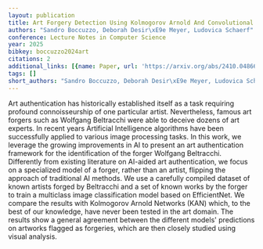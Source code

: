 ```yaml
---
layout: publication
title: Art Forgery Detection Using Kolmogorov Arnold And Convolutional Neural Networks
authors: "Sandro Boccuzzo, Deborah Desir\xE9e Meyer, Ludovica Schaerf"
conference: Lecture Notes in Computer Science
year: 2025
bibkey: boccuzzo2024art
citations: 2
additional_links: [{name: Paper, url: 'https://arxiv.org/abs/2410.04866'}]
tags: []
short_authors: "Sandro Boccuzzo, Deborah Desir\xE9e Meyer, Ludovica Schaerf"
---
```

Art authentication has historically established itself as a task requiring
profound connoisseurship of one particular artist. Nevertheless, famous art
forgers such as Wolfgang Beltracchi were able to deceive dozens of art experts.
In recent years Artificial Intelligence algorithms have been successfully
applied to various image processing tasks. In this work, we leverage the
growing improvements in AI to present an art authentication framework for the
identification of the forger Wolfgang Beltracchi. Differently from existing
literature on AI-aided art authentication, we focus on a specialized model of a
forger, rather than an artist, flipping the approach of traditional AI methods.
We use a carefully compiled dataset of known artists forged by Beltracchi and a
set of known works by the forger to train a multiclass image classification
model based on EfficientNet. We compare the results with Kolmogorov Arnold
Networks (KAN) which, to the best of our knowledge, have never been tested in
the art domain. The results show a general agreement between the different
models' predictions on artworks flagged as forgeries, which are then closely
studied using visual analysis.